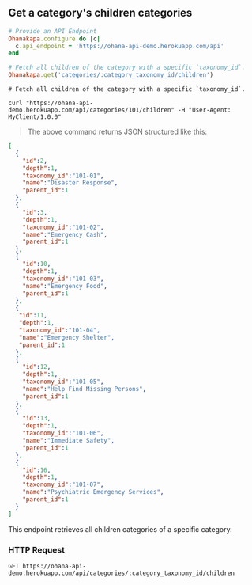 ## Get a category's children categories

```ruby
# Provide an API Endpoint
Ohanakapa.configure do |c|
  c.api_endpoint = 'https://ohana-api-demo.herokuapp.com/api'
end

# Fetch all children of the category with a specific `taxonomy_id`.
Ohanakapa.get('categories/:category_taxonomy_id/children')
```

```shell
# Fetch all children of the category with a specific `taxonomy_id`.

curl "https://ohana-api-demo.herokuapp.com/api/categories/101/children" -H "User-Agent: MyClient/1.0.0"
```

> The above command returns JSON structured like this:

```json
[
  {
    "id":2,
    "depth":1,
    "taxonomy_id":"101-01",
    "name":"Disaster Response",
    "parent_id":1
  },
  {
    "id":3,
    "depth":1,
    "taxonomy_id":"101-02",
    "name":"Emergency Cash",
    "parent_id":1
  },
  {
    "id":10,
    "depth":1,
    "taxonomy_id":"101-03",
    "name":"Emergency Food",
    "parent_id":1
  },
  {
   "id":11,
   "depth":1,
   "taxonomy_id":"101-04",
   "name":"Emergency Shelter",
   "parent_id":1
  },
  {
    "id":12,
    "depth":1,
    "taxonomy_id":"101-05",
    "name":"Help Find Missing Persons",
    "parent_id":1
  },
  {
    "id":13,
    "depth":1,
    "taxonomy_id":"101-06",
    "name":"Immediate Safety",
    "parent_id":1
  },
  {
    "id":16,
    "depth":1,
    "taxonomy_id":"101-07",
    "name":"Psychiatric Emergency Services",
    "parent_id":1
  }
]
```

This endpoint retrieves all children categories of a specific category.

### HTTP Request

`GET https://ohana-api-demo.herokuapp.com/api/categories/:category_taxonomy_id/children`
